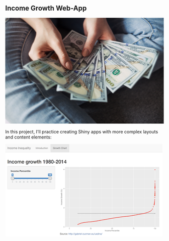 ## Income Growth Web-App
![](img/im.png)

In this project, I'll practice creating Shiny apps with more complex layouts and content elements:

![Example income growth chart](img/example.png)
